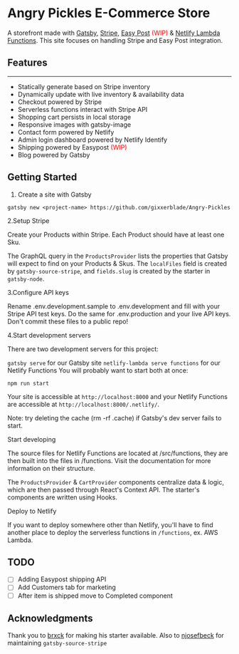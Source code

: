 # Angry Pickles E-Commerce Store

A storefront made with [Gatsby](https://www.gatsbyjs.org/), [Stripe](https://stripe.com/), [Easy Post](https://www.easypost.com/) <span style="color:red">(WIP)</span> & [Netlify Lambda Functions](https://www.netlify.com/docs/functions/). This site focuses on handling Stripe and Easy Post integration.

## Features

---

- Statically generate based on Stripe inventory
- Dynamically update with live inventory & availability data
- Checkout powered by Stripe
- Serverless functions interact with Stripe API
- Shopping cart persists in local storage
- Responsive images with gatsby-image
- Contact form powered by Netlify
- Admin login dashboard powered by Netlify Identify
- Shipping powered by Easypost <span style="color:red">(WIP)</span>
- Blog powered by Gatsby

## Getting Started

1. Create a site with Gatsby

`gatsby new <project-name> https://github.com/gixxerblade/Angry-Pickles`

2.Setup Stripe

Create your Products within Stripe. Each Product should have at least one Sku.

The GraphQL query in the `ProductsProvider` lists the properties that Gatsby will expect to find on your Products & Skus. The `localFiles` field is created by `gatsby-source-stripe`, and `fields.slug` is created by the starter in `gatsby-node`.

3.Configure API keys

Rename .env.development.sample to .env.development and fill with your Stripe API test keys. Do the same for .env.production and your live API keys. Don't commit these files to a public repo!

4.Start development servers

There are two development servers for this project:

`gatsby serve` for our Gatsby site
`netlify-lambda serve functions` for our Netlify Functions
You will probably want to start both at once:

`npm run start`

Your site is accessible at `http://localhost:8000` and your Netlify Functions are accessible at `http://localhost:8000/.netlify/`.

Note: try deleting the cache (rm -rf .cache) if Gatsby's dev server fails to start.

Start developing

The source files for Netlify Functions are located at /src/functions, they are then built into the files in /functions. Visit the documentation for more information on their structure.

The `ProductsProvider` & `CartProvider` components centralize data & logic, which are then passed through React's Context API. The starter's components are written using Hooks.

Deploy to Netlify

If you want to deploy somewhere other than Netlify, you'll have to find another place to deploy the serverless functions in `/functions`, ex. AWS Lambda.

## TODO

- [ ] Adding Easypost shipping API
- [ ] Add Customers tab for marketing
- [ ] After item is shipped move to Completed component

## Acknowledgments

Thank you to [brxck](https://github.com/brxck) for making his starter available. Also to [njosefbeck](https://github.com/njosefbeck) for maintaining `gatsby-source-stripe`
